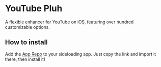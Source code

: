 # YouTube Pluh
A flexible enhancer for YouTube on iOS, featuring over hundred customizable options.

## How to install
Add the [App Repo](https://github.com/meadf1/YouTubePluh/raw/refs/heads/main/app-repo.json) to your sideloading app. Just copy the link and import it there, then install it!
